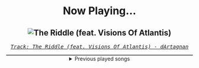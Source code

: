 <div align="center"> 
<h1>Now Playing...</h1>

![The Riddle (feat. Visions Of Atlantis)](https://i.scdn.co/image/ab67616d00001e02085c18d413a7b74d37328b57)
--
_<samp><a href="https://open.spotify.com/track/3ucn4ytlqkm4Shw4LnGEpw">Track: The Riddle (feat. Visions Of Atlantis) - dArtagnan</a></samp>_

<div style="border: 1px #4B5054 solid"></div>
<details>
  <summary>
    Previous played songs
  </summary>
  <table>
    <thead>
      <tr>
        <th>
          Artist
        </th>
        <th>
          Song
        </th>
        <th>
          Link
        </th>
      </tr>
    </thead>
    <tbody>
      <tr><td>dArtagnan</td><td>The Riddle (feat. Visions Of Atlantis)</td><td><a href="https://open.spotify.com/track/3ucn4ytlqkm4Shw4LnGEpw">https://open.spotify.com/track/3ucn4ytlqkm4Shw4LnGEpw</a></td></tr><tr><td>dArtagnan</td><td>The Riddle (feat. Visions Of Atlantis)</td><td><a href="https://open.spotify.com/track/3ucn4ytlqkm4Shw4LnGEpw">https://open.spotify.com/track/3ucn4ytlqkm4Shw4LnGEpw</a></td></tr><tr><td>Siamese</td><td>This Is Not A Song</td><td><a href="https://open.spotify.com/track/3mG4OnfqKATk4xkfwMci1q">https://open.spotify.com/track/3mG4OnfqKATk4xkfwMci1q</a></td></tr><tr><td>Siamese</td><td>This Is Not A Song</td><td><a href="https://open.spotify.com/track/3mG4OnfqKATk4xkfwMci1q">https://open.spotify.com/track/3mG4OnfqKATk4xkfwMci1q</a></td></tr><tr><td>Breaking Benjamin</td><td>Hopeless</td><td><a href="https://open.spotify.com/track/2c2UTSuyPbEmxWyTOMwjON">https://open.spotify.com/track/2c2UTSuyPbEmxWyTOMwjON</a></td></tr><tr><td>Breaking Benjamin</td><td>Breaking the Silence</td><td><a href="https://open.spotify.com/track/6AGQ7pKkcnc6RVjtARt1ph">https://open.spotify.com/track/6AGQ7pKkcnc6RVjtARt1ph</a></td></tr><tr><td>Breaking Benjamin</td><td>Breath</td><td><a href="https://open.spotify.com/track/4JXfNOePhdgMOI7KZ1L25U">https://open.spotify.com/track/4JXfNOePhdgMOI7KZ1L25U</a></td></tr><tr><td>Siamese</td><td>This Is Not A Song</td><td><a href="https://open.spotify.com/track/3mG4OnfqKATk4xkfwMci1q">https://open.spotify.com/track/3mG4OnfqKATk4xkfwMci1q</a></td></tr><tr><td>Siamese</td><td>This Is Not A Song</td><td><a href="https://open.spotify.com/track/3mG4OnfqKATk4xkfwMci1q">https://open.spotify.com/track/3mG4OnfqKATk4xkfwMci1q</a></td></tr><tr><td>Siamese</td><td>This Is Not A Song</td><td><a href="https://open.spotify.com/track/3mG4OnfqKATk4xkfwMci1q">https://open.spotify.com/track/3mG4OnfqKATk4xkfwMci1q</a></td></tr><tr><td>dArtagnan</td><td>The Riddle (feat. Visions Of Atlantis)</td><td><a href="https://open.spotify.com/track/3ucn4ytlqkm4Shw4LnGEpw">https://open.spotify.com/track/3ucn4ytlqkm4Shw4LnGEpw</a></td></tr><tr><td>Jeris Johnson</td><td>Welcome To Valhalla</td><td><a href="https://open.spotify.com/track/0XfWDMtwSJQCA1mVEyvmgv">https://open.spotify.com/track/0XfWDMtwSJQCA1mVEyvmgv</a></td></tr><tr><td>Jeris Johnson</td><td>Welcome To Valhalla</td><td><a href="https://open.spotify.com/track/0XfWDMtwSJQCA1mVEyvmgv">https://open.spotify.com/track/0XfWDMtwSJQCA1mVEyvmgv</a></td></tr><tr><td>TX2</td><td>MAD (feat. Ice Nine Kills)</td><td><a href="https://open.spotify.com/track/7EP3LwGH0bAhDuupm4xspD">https://open.spotify.com/track/7EP3LwGH0bAhDuupm4xspD</a></td></tr><tr><td>Jeris Johnson</td><td>Welcome To Valhalla</td><td><a href="https://open.spotify.com/track/0XfWDMtwSJQCA1mVEyvmgv">https://open.spotify.com/track/0XfWDMtwSJQCA1mVEyvmgv</a></td></tr><tr><td>Jeris Johnson</td><td>Welcome To Valhalla</td><td><a href="https://open.spotify.com/track/0XfWDMtwSJQCA1mVEyvmgv">https://open.spotify.com/track/0XfWDMtwSJQCA1mVEyvmgv</a></td></tr><tr><td>Jeris Johnson</td><td>Welcome To Valhalla</td><td><a href="https://open.spotify.com/track/0XfWDMtwSJQCA1mVEyvmgv">https://open.spotify.com/track/0XfWDMtwSJQCA1mVEyvmgv</a></td></tr><tr><td>Breaking Benjamin</td><td>Breath</td><td><a href="https://open.spotify.com/track/4JXfNOePhdgMOI7KZ1L25U">https://open.spotify.com/track/4JXfNOePhdgMOI7KZ1L25U</a></td></tr><tr><td>Siamese</td><td>Through My Head</td><td><a href="https://open.spotify.com/track/4IxfCx0FVapmhoUiUCt0uP">https://open.spotify.com/track/4IxfCx0FVapmhoUiUCt0uP</a></td></tr><tr><td>Alice In Chains</td><td>Would? (2022 Remaster)</td><td><a href="https://open.spotify.com/track/5sFDReWLrZHLFZFjHsjUTS">https://open.spotify.com/track/5sFDReWLrZHLFZFjHsjUTS</a></td></tr>
    </tbody>
  </table>
</details>

</div>
